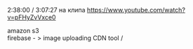 2:38:00 / 3:07:27 на клипа https://www.youtube.com/watch?v=pFHyZvVxce0

amazon s3 \
firebase  - > image uploading
CDN tool  /